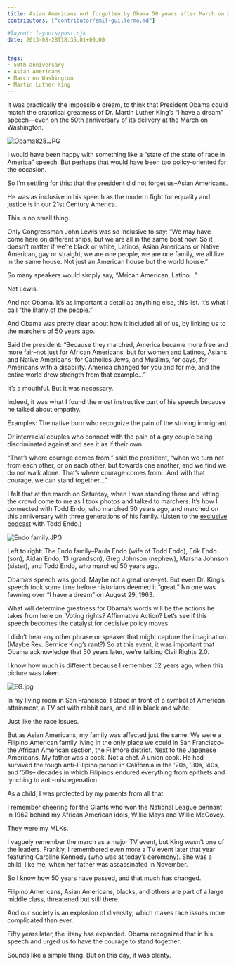 ```yaml
---
title: Asian Americans not forgotten by Obama 50 years after March on Washington, Dr. King’s Speech
contributors: ["contributor/emil-guillermo.md"]

#layout: layouts/post.njk
date: 2013-08-28T18:35:01+00:00


tags:
- 50th anniversary
- Asian Americans
- March on Washington
- Martin Luther King
---
```


It was practically the impossible dream, to think that President Obama could
match the oratorical greatness of Dr. Martin Luther King’s “I have a dream”
speech—even on the 50th anniversary of its delivery at the March on Washington.

![Obama828.JPG](/uploads/Obama828.JPG)

I would have been happy with something like a “state of the state of race in
America” speech. But perhaps that would have been too policy-oriented for the
occasion.

So I’m settling for this: that the president did not forget us–Asian Americans.

He was as inclusive in his speech as the modern fight for equality and justice
is in our 21st Century America.

This is no small thing.

Only Congressman John Lewis was so inclusive to say: “We may have come here on
different ships, but we are all in the same boat now. So it doesn’t matter if
we’re black or white, Latinos, Asian Americans or Native American, gay or
straight, we are one people, we are one family, we all live in the same house.
Not just an American house but the world house.”

So many speakers would simply say, “African American, Latino…”

Not Lewis.

And not Obama. It’s as important a detail as anything else, this list. It’s what
I call “the litany of the people.”

And Obama was pretty clear about how it included all of us, by linking us to the
marchers of 50 years ago.

Said the president: “Because they marched, America became more free and more
fair–not just for African Americans, but for women and Latinos, Asians and
Native Americans; for Catholics Jews, and Muslims, for gays, for Americans with
a disability. America changed for you and for me, and the entire world drew
strength from that example…”

It’s a mouthful. But it was necessary.

Indeed, it was what I found the most instructive part of his speech because he
talked about empathy.

Examples: The native born who recognize the pain of the striving immigrant.

Or interracial couples who connect with the pain of a gay couple being
discriminated against and see it as if their own.

“That’s where courage comes from,” said the president, “when we turn not from
each other, or on each other, but towards one another, and we find we do not
walk alone. That’s where courage comes from…And with that courage, we can stand
together…”

I felt that at the march on Saturday, when I was standing there and letting the
crowd come to me as I took photos and talked to marchers. It’s how I connected
with Todd Endo, who marched 50 years ago, and marched on this anniversary with
three generations of his family. (Listen to the [exclusive
podcast](https://bit.ly/17TCNlc) with Todd Endo.)

![Endo family.JPG](/uploads/Endo%20family.JPG)

Left to right: The Endo family–Paula Endo (wife of Todd Endo), Erik Endo (son),
Aidan Endo, 13 (grandson), Greg Johnson (nephew), Marsha Johnson (sister), and
Todd Endo, who marched 50 years ago.

Obama’s speech was good. Maybe not a great one–yet. But even Dr. King’s speech
took some time before historians deemed it “great.” No one was fawning over “I
have a dream” on August 29, 1963.

What will determine greatness for Obama’s words will be the actions he takes
from here on. Voting rights? Affirmative Action? Let’s see if this speech
becomes the catalyst for decisive policy moves.

I didn’t hear any other phrase or speaker that might capture the imagination.
(Maybe Rev. Bernice King’s rant?) So at this event, it was important that Obama
acknowledge that 50 years later, we’re talking Civil Rights 2.0.

I know how much is different because I remember 52 years ago, when this picture
was taken.

![EG.jpg](/uploads/EG.jpg)

In my living room in San Francisco, I stood in front of a symbol of American
attainment, a TV set with rabbit ears, and all in black and white.

Just like the race issues.

But as Asian Americans, my family was affected just the same. We were a Filipino
American family living in the only place we could in San Francisco–the African
American section, the Fillmore district. Next to the Japanese Americans. My
father was a cook. Not a chef. A union cook. He had survived the tough
anti-Filipino period in California in the ’20s, ’30s, ’40s, and ’50s– decades in
which Filipinos endured everything from epithets and lynching to
anti-miscegenation.

As a child, I was protected by my parents from all that.

I remember cheering for the Giants who won the National League pennant in 1962
behind my African American idols, Willie Mays and Willie McCovey.

They were my MLKs.

I vaguely remember the march as a major TV event, but King wasn’t one of the
leaders. Frankly, I remembered even more a TV event later that year featuring
Caroline Kennedy (who was at today’s ceremony). She was a child, like me, when
her father was assassinated in November.

So I know how 50 years have passed, and that much has changed.

Filipino Americans, Asian Americans, blacks, and others are part of a large
middle class, threatened but still there.

And our society is an explosion of diversity, which makes race issues more
complicated than ever.

Fifty years later, the litany has expanded. Obama recognized that in his speech
and urged us to have the courage to stand together.

Sounds like a simple thing. But on this day, it was plenty.
